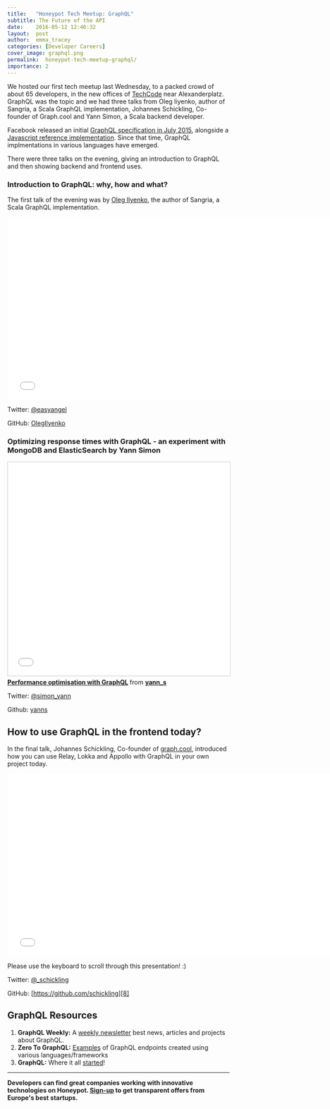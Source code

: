 ```yaml
---
title:   "Honeypot Tech Meetup: GraphQL"
subtitle: The Future of the API
date:    2016-05-12 12:46:32
layout:  post
author:  emma_tracey
categories: [Developer Careers]
cover_image: graphql.png
permalink:  honeypot-tech-meetup-graphql/
importance: 2
---
```


We hosted our first tech meetup last Wednesday, to a packed crowd of about 65 developers, in the new offices of [TechCode][1] near Alexanderplatz. GraphQL was the topic and we had three talks from Oleg Iiyenko, author of Sangria, a Scala GraphQL implementation, Johannes Schickling, Co-founder of Graph.cool and Yann Simon, a Scala backend developer.

<!--more-->

Facebook released an initial [GraphQL specification in July 2015][4], alongside a [Javascript reference implementation][5]. Since that time, GraphQL implmentations in various languages have emerged.

There were three talks on the evening, giving an introduction to GraphQL and then showing backend and frontend uses.

### Introduction to GraphQL: why, how and what?

The first talk of the evening was by [Oleg Ilyenko][9], the author of Sangria, a Scala GraphQL implementation.

<div class="responsive-slides">
  <iframe width="746" height="414" src="//olegilyenko.github.io/presentation-graphql-introduction/#/" frameborder="0" allowfullscreen=""></iframe>
</div>

Twitter: [@easyangel][10]

GitHub: [OlegIlyenko][6]

### Optimizing response times with GraphQL - an experiment with MongoDB and ElasticSearch by Yann Simon

<div class="responsive-slides">
  <iframe src="//www.slideshare.net/slideshow/embed_code/key/JTEP86A2Uxm4u" width="595" height="485" frameborder="0" marginwidth="0" marginheight="0" scrolling="no" style="border:1px solid #CCC; border-width:1px; margin-bottom:5px; max-width: 100%;" allowfullscreen> </iframe> <div style="margin-bottom:5px"> <strong> <a href="//www.slideshare.net/yann_s/performance-optimisation-with-graphql" title="Performance optimisation with GraphQL" target="_blank">Performance optimisation with GraphQL</a> </strong> from <strong><a href="//www.slideshare.net/yann_s" target="_blank">yann_s</a></strong> </div>
</div>

Twitter: [@simon_yann][11]

Github: [yanns][7]

## How to use GraphQL in the frontend today?

In the final talk, Johannes Schickling, Co-founder of [graph.cool][13],  introduced  how you can use Relay, Lokka and Appollo with GraphQL in your own project today.

<div class="responsive-slides">
  <iframe width="746" height="414" src="//graphql-clients.surge.sh" frameborder="0" allowfullscreen=""></iframe>
</div>

Please use the keyboard to scroll through this presentation! :)

Twitter: [@_schickling][12]

GitHub: [https://github.com/schickling][8]

## GraphQL Resources

1. **GraphQL Weekly:** A [weekly newsletter][14] best news, articles and projects about GraphQL.
2. **Zero To GraphQL:** [Examples][15] of GraphQL endpoints created using various languages/frameworks
3. **GraphQL:** Where it all [started][16]!



* * *

**Developers can find great companies working with innovative technologies on Honeypot. [Sign-up][5] to get transparent offers from Europe's best startups.**

[1]: http://www.techcode.com/index.php?m=content&c=index&a=show&catid=28&id=10
[2]: https://www.honeypot.io/pages/how_it_works?utm_source=techmeetup
[3]: https://code.facebook.com/posts/1691455094417024/graphql-a-data-query-language/
[4]: https://facebook.github.io/graphql/
[5]: https://github.com/graphql/graphql-js
[6]: https://github.com/OlegIlyenko
[7]: https://github.com/yanns
[8]: https://github.com/schickling
[9]: http://blog.honeypot.io/berlin-scala-community/
[10]: https://twitter.com/easyangel
[11]: https://twitter.com/simon_yann
[12]: https://twitter.com/_schickling
[13]: https://graph.cool/
[14]: https://www.graphqlweekly.com/
[15]: http://bit.ly/zero-to-graphql
[16]: http://graphql.org

